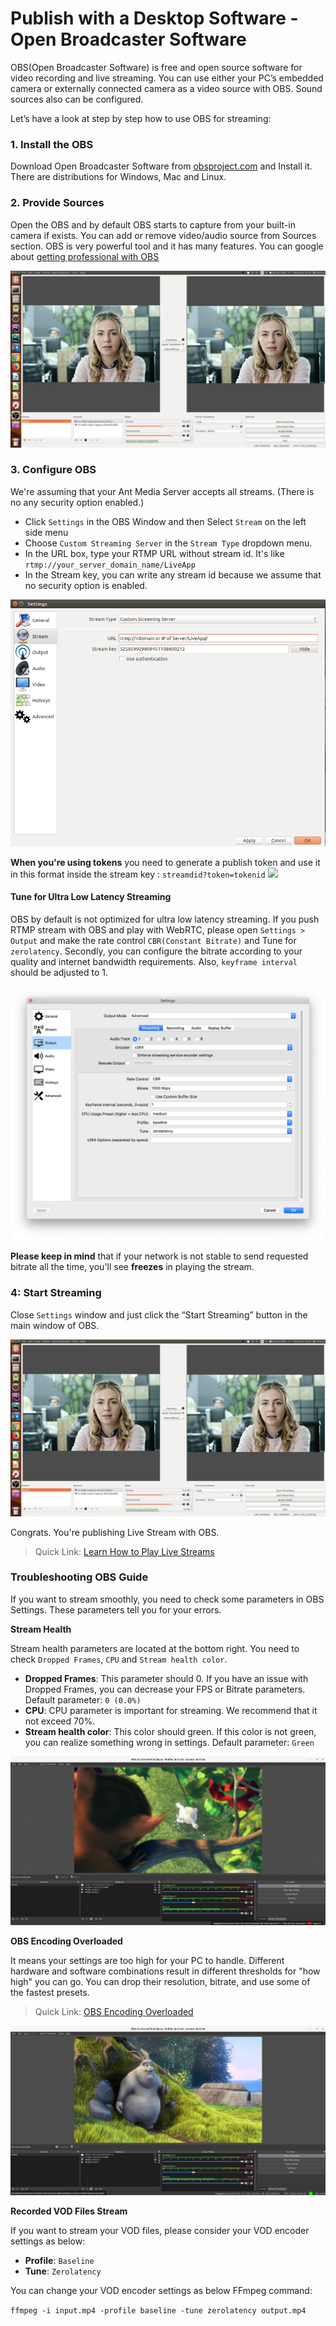 # Publish with a Desktop Software - Open Broadcaster Software 

OBS(Open Broadcaster Software) is free and open source software for video recording and live streaming. You can use either your PC’s embedded camera or externally connected camera as a video source with OBS. Sound sources also can be configured. 

Let’s have a look at step by step how to use OBS for streaming:

### 1. Install the OBS 
Download Open Broadcaster Software from [obsproject.com](https://obsproject.com/) and Install it. There are distributions for Windows, Mac and Linux.

### 2. Provide Sources
Open the OBS and by default OBS starts to capture from your built-in camera if exists. You can add or remove video/audio source from Sources section. OBS is very powerful tool and it has many features. You can google about [getting professional with OBS](https://www.google.com/search?q=getting+professional+with+OBS)

![OBS (Open Broadcaster Software) interface](images/obs_screenshot.jpg)

### 3. Configure OBS
We're assuming that your Ant Media Server accepts all streams. (There is no any security option enabled.)

* Click `Settings` in the OBS Window and then Select `Stream` on the left side menu
* Choose `Custom Streaming Server` in the `Stream Type` dropdown menu.
* In the URL box, type your RTMP URL without stream id. It's like `rtmp://your_server_domain_name/LiveApp`
* In the Stream key, you can write any stream id because we assume that no security option is enabled. 

![OBS (Open Broadcaster Software) Stream Configuration](images/OBS_Configuration.png) 

**When you're using tokens** you need to generate a publish token and use it in this format inside the stream key : `streamdid?token=tokenid`
![](https://00941014915502880116.googlegroups.com/attach/6d0318c46c45e/Screenshot%20from%202020-06-22%2018-14-18.png?part=0.1&view=1&vt=ANaJVrFXnyqBuYIzn9dG1oI6PE3zVgUE7z29T-6tbRj_rXr-K91CKOWBWC9ouLl1bK-2eUiALFZwNvGcPIqxLD6fPdi4VVyNzsBYW2k8cop6vDIU1Sdc-mU)

#### Tune for Ultra Low Latency Streaming
OBS by default is not optimized for ultra low latency streaming. If you push RTMP stream with OBS and play with WebRTC, please open `Settings > Output` and make the rate control `CBR(Constant Bitrate)` and Tune for `zerolatency`.  Secondly, you can configure the bitrate according to your quality and internet bandwidth requirements. Also, `keyframe interval` should be adjusted to 1.

![OBS (Open Broadcaster Software) Tune For ZeroLatency](images/tune_for_ultra_low_latency.png)

**Please keep in mind** that if your network is not stable to send requested bitrate all the time, you'll see **freezes** in playing the stream.  

### 4: Start Streaming
Close `Settings` window and just click the “Start Streaming” button in the main window of OBS.

![OBS (Open Broadcaster Software) interface](images/obs_screenshot.jpg)

Congrats. You're publishing Live Stream with OBS. 

> Quick Link: [Learn How to Play Live Streams](Playing-Live-Streams)

### Troubleshooting OBS Guide

If you want to stream smoothly, you need to check some parameters in OBS Settings. These parameters tell you for your errors. 

**Stream Health**

Stream health parameters are located at the bottom right. You need to check `Dropped Frames`, `CPU` and `Stream health color`.

* **Dropped Frames**: This parameter should 0. If you have an issue with Dropped Frames, you can decrease your FPS or Bitrate parameters. Default parameter: `0 (0.0%)`
* **CPU**: CPU parameter is important for streaming. We recommend that it not exceed 70%.
* **Stream health color**: This color should green. If this color is not green, you can realize something wrong in settings. Default parameter: `Green`

![OBS Stream Health](images/obs-broadcast-health.png)

**OBS Encoding Overloaded**

It means your settings are too high for your PC to handle. Different hardware and software combinations result in different thresholds for "how high" you can go. You can drop their resolution, bitrate, and use some of the fastest presets.

> Quick Link: [OBS Encoding Overloaded](https://obsproject.com/wiki/General-Performance-and-Encoding-Issues)

![OBS Encoding Overloaded Error](images/obs-encoding-overloaded.png)

**Recorded VOD Files Stream**

If you want to stream your VOD files, please consider your VOD encoder settings as below:

* **Profile**: `Baseline`
* **Tune**: `Zerolatency`

You can change your VOD encoder settings as below FFmpeg command:

`ffmpeg -i input.mp4 -profile baseline -tune zerolatency output.mp4`